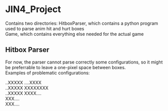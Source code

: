 # JIN4_Project

Contains two directories:
HitboxParser, which contains a python program used to parse anim hit and hurt boxes  
Game, which contains everything else needed for the actual game  

## Hitbox Parser

For now, the parser cannot parse correctly some configurations, so it might be preferrable to leave a one-pixel space between boxes.  
Examples of problematic configurations:  

..XXXXX         ....XXXX  
..XXXXX         XXXXXXXX  
..XXXXX         XXXX....  
XXX....  
XXX....  
